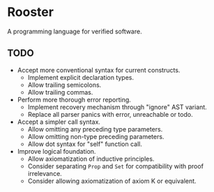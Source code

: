 # Rooster
A programming language for verified software.

## TODO
* Accept more conventional syntax for current constructs.
  - Implement explicit declaration types.
  - Allow trailing semicolons.
  - Allow trailing commas.
* Perform more thorough error reporting.
  - Implement recovery mechanism through "ignore" AST variant.
  - Replace all parser panics with error, unreachable or todo.
* Accept a simpler call syntax.
  - Allow omitting any preceding type parameters.
  - Allow omitting non-type preceding parameters.
  - Allow dot syntax for "self" function call.
* Improve logical foundation.
  - Allow axiomatization of inductive principles.
  - Consider separating `Prop` and `Set` for compatibility with proof irrelevance.
  - Consider allowing axiomatization of axiom K or equivalent.
